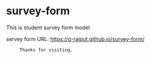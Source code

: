 # survey-form

This is student survey form model

servey form URL:
https://g-rajput.github.io/survey-form/

         Thanks for visiting.


